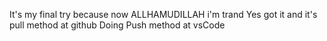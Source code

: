 It's my final try because now ALLHAMUDILLAH i'm trand
Yes got it and it's pull method at github 
Doing Push method at vsCode